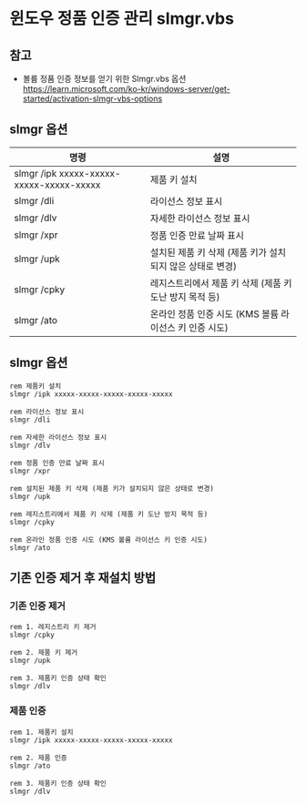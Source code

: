 # 윈도우 정품 인증 관리 slmgr.vbs


## 참고
- 볼륨 정품 인증 정보를 얻기 위한 Slmgr.vbs 옵션   
    https://learn.microsoft.com/ko-kr/windows-server/get-started/activation-slmgr-vbs-options


## slmgr 옵션
| 명령 | 설명 |
|------|------|
| slmgr /ipk xxxxx-xxxxx-xxxxx-xxxxx-xxxxx | 제품 키 설치 |
| slmgr /dli | 라이선스 정보 표시 |
| slmgr /dlv | 자세한 라이선스 정보 표시 |
| slmgr /xpr | 정품 인증 만료 날짜 표시 |
| slmgr /upk | 설치된 제품 키 삭제 (제품 키가 설치되지 않은 상태로 변경) |
| slmgr /cpky | 레지스트리에서 제품 키 삭제 (제품 키 도난 방지 목적 등) |
| slmgr /ato | 온라인 정품 인증 시도 (KMS 볼륨 라이선스 키 인증 시도) |


## slmgr 옵션
```dos
rem 제품키 설치
slmgr /ipk xxxxx-xxxxx-xxxxx-xxxxx-xxxxx

rem 라이선스 정보 표시
slmgr /dli

rem 자세한 라이선스 정보 표시
slmgr /dlv

rem 정품 인증 만료 날짜 표시
slmgr /xpr

rem 설치된 제품 키 삭제 (제품 키가 설치되지 않은 상태로 변경)
slmgr /upk

rem 레지스트리에서 제품 키 삭제 (제품 키 도난 방지 목적 등)
slmgr /cpky

rem 온라인 정품 인증 시도 (KMS 볼륨 라이선스 키 인증 시도)
slmgr /ato
```


## 기존 인증 제거 후 재설치 방법

### 기존 인증 제거
```dos
rem 1. 레지스트리 키 제거
slmgr /cpky

rem 2. 제품 키 제거
slmgr /upk

rem 3. 제품키 인증 상태 확인
slmgr /dlv
```


### 제품 인증
```dos
rem 1. 제품키 설치
slmgr /ipk xxxxx-xxxxx-xxxxx-xxxxx-xxxxx

rem 2. 제품 인증
slmgr /ato

rem 3. 제품키 인증 상태 확인
slmgr /dlv
```


